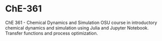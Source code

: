 # ChE-361
ChE 361 - Chemical Dynamics and Simulation
OSU course in introductory chemical dynamics and simulation using Julia and Jupyter Notebook. Transfer functions and process optimization.
